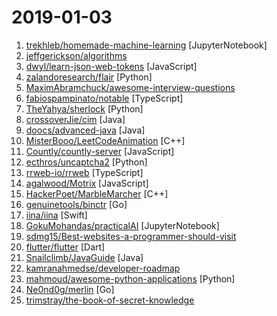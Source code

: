 # 2019-01-03

1. [trekhleb/homemade-machine-learning](https://github.com/trekhleb/homemade-machine-learning "🤖 Python examples of popular machine learning algorithms with interactive Jupyter demos and math being explained") [JupyterNotebook]
2. [jeffgerickson/algorithms](https://github.com/jeffgerickson/algorithms "Bug-tracking for Jeff's algorithms book, notes, etc.") 
3. [dwyl/learn-json-web-tokens](https://github.com/dwyl/learn-json-web-tokens "🔐 Learn how to use JSON Web Token (JWT) to secure your next Web App! (Tutorial/Example with Tests!!)") [JavaScript]
4. [zalandoresearch/flair](https://github.com/zalandoresearch/flair "A very simple framework for state-of-the-art Natural Language Processing (NLP)") [Python]
5. [MaximAbramchuck/awesome-interview-questions](https://github.com/MaximAbramchuck/awesome-interview-questions "A curated awesome list of lists of interview questions. Feel free to contribute! 🎓") 
6. [fabiospampinato/notable](https://github.com/fabiospampinato/notable "The markdown-based note-taking app that doesn't suck.") [TypeScript]
7. [TheYahya/sherlock](https://github.com/TheYahya/sherlock "🔎 Find usernames across social networks") [Python]
8. [crossoverJie/cim](https://github.com/crossoverJie/cim "📲cim(cross IM) 适用于开发者的即时通讯系统") [Java]
9. [doocs/advanced-java](https://github.com/doocs/advanced-java "😮 互联网 Java 工程师进阶知识完全扫盲") [Java]
10. [MisterBooo/LeetCodeAnimation](https://github.com/MisterBooo/LeetCodeAnimation "Demonstrate all the questions on LeetCode in the form of animation.（用动画的形式呈现解LeetCode题目的思路）") [C++]
11. [Countly/countly-server](https://github.com/Countly/countly-server "Countly helps you get insights from your application. Available self-hosted or on private cloud.") [JavaScript]
12. [ecthros/uncaptcha2](https://github.com/ecthros/uncaptcha2 "defeating the latest version of ReCaptcha with 91% accuracy") [Python]
13. [rrweb-io/rrweb](https://github.com/rrweb-io/rrweb "record and replay the web") [TypeScript]
14. [agalwood/Motrix](https://github.com/agalwood/Motrix "A full-featured download manger.") [JavaScript]
15. [HackerPoet/MarbleMarcher](https://github.com/HackerPoet/MarbleMarcher "A Fractal Physics Game") [C++]
16. [genuinetools/binctr](https://github.com/genuinetools/binctr "Fully static, unprivileged, self-contained, containers as executable binaries.") [Go]
17. [iina/iina](https://github.com/iina/iina "The modern video player for macOS.") [Swift]
18. [GokuMohandas/practicalAI](https://github.com/GokuMohandas/practicalAI "📚A practical approach to learning machine learning.") [JupyterNotebook]
19. [sdmg15/Best-websites-a-programmer-should-visit](https://github.com/sdmg15/Best-websites-a-programmer-should-visit "🔗 Some useful websites for programmers.") 
20. [flutter/flutter](https://github.com/flutter/flutter "Flutter makes it easy and fast to build beautiful mobile apps.") [Dart]
21. [Snailclimb/JavaGuide](https://github.com/Snailclimb/JavaGuide "【Java学习+面试指南】 一份涵盖大部分Java程序员所需要掌握的核心知识。") [Java]
22. [kamranahmedse/developer-roadmap](https://github.com/kamranahmedse/developer-roadmap "Roadmap to becoming a web developer in 2019") 
23. [mahmoud/awesome-python-applications](https://github.com/mahmoud/awesome-python-applications "💿 Free software that works great, and also happens to be open-source Python.") [Python]
24. [Ne0nd0g/merlin](https://github.com/Ne0nd0g/merlin "Merlin is a cross-platform post-exploitation HTTP/2 Command & Control server and agent written in golang.") [Go]
25. [trimstray/the-book-of-secret-knowledge](https://github.com/trimstray/the-book-of-secret-knowledge "💫 A collection of awesome lists, manuals, blogs, hacks, one-liners, cli/web tools and more. Especially for System and Network Administrators, DevOps, Pentesters or Security Researchers.") 
